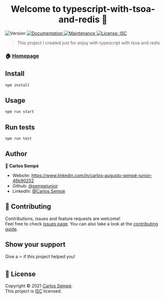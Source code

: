 <h1 align="center">Welcome to typescript-with-tsoa-and-redis 👋</h1>
<p>
  <img alt="Version" src="https://img.shields.io/badge/version-1.0.0-blue.svg?cacheSeconds=2592000" />
  <a href="https://github.com/sempejunior/clean-architecture-and-patterns-#readme" target="_blank">
    <img alt="Documentation" src="https://img.shields.io/badge/documentation-yes-brightgreen.svg" />
  </a>
  <a href="https://github.com/sempejunior/clean-architecture-and-patterns-/graphs/commit-activity" target="_blank">
    <img alt="Maintenance" src="https://img.shields.io/badge/Maintained%3F-yes-green.svg" />
  </a>
  <a href="https://github.com/sempejunior/clean-architecture-and-patterns-/blob/master/LICENSE" target="_blank">
    <img alt="License: ISC" src="https://img.shields.io/github/license/sempejunior/typescript-with-tsoa-and-redis" />
  </a>
</p>

> This project I created just for enjoy with typescript with tsoa and redis

### 🏠 [Homepage](https://github.com/sempejunior/clean-architecture-and-patterns-#readme)

## Install

```sh
npm install
```

## Usage

```sh
npm run start
```

## Run tests

```sh
npm run test
```

## Author

👤 **Carlos Sempé**

* Website: https://www.linkedin.com/in/carlos-augusto-sempé-junior-46b90252
* Github: [@sempejunior](https://github.com/sempejunior)
* LinkedIn: [@Carlos Sempé](https://www.linkedin.com/in/carlos-augusto-sempé-junior-46b90252)

## 🤝 Contributing

Contributions, issues and feature requests are welcome!<br />Feel free to check [issues page](https://github.com/sempejunior/clean-architecture-and-patterns-/issues). You can also take a look at the [contributing guide](https://github.com/sempejunior/clean-architecture-and-patterns-/blob/master/CONTRIBUTING.md).

## Show your support

Give a ⭐️ if this project helped you!

## 📝 License

Copyright © 2021 [Carlos Sempé](https://github.com/sempejunior).<br />
This project is [ISC](https://github.com/sempejunior/clean-architecture-and-patterns-/blob/master/LICENSE) licensed.
